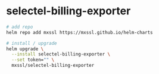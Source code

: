# selectel-billing-exporter

```sh
# add repo
helm repo add mxssl https://mxssl.github.io/helm-charts

# install / upgrade
helm upgrade \
  --install selectel-billing-exporter \
  --set token="" \
  mxssl/selectel-billing-exporter
```
